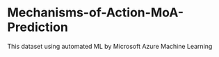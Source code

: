 # Mechanisms-of-Action-MoA-Prediction
This dataset using automated ML by Microsoft Azure Machine Learning
